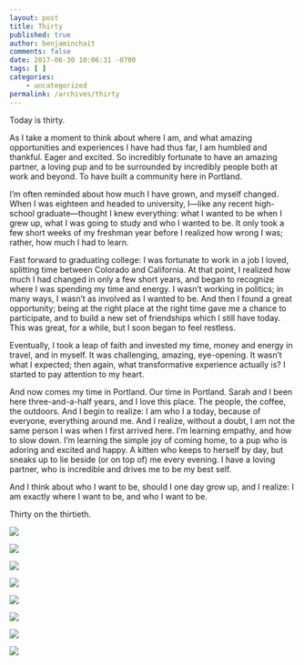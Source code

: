 ```yaml
---
layout: post
title: Thirty
published: true
author: benjaminchait
comments: false
date: 2017-06-30 10:06:31 -0700
tags: [ ]
categories:
    - uncategorized
permalink: /archives/thirty
---
```

Today is thirty.

As I take a moment to think about where I am, and what amazing opportunities and experiences I have had thus far, I am humbled and thankful. Eager and excited. So incredibly fortunate to have an amazing partner, a loving pup and to be surrounded by incredibly people both at work and beyond. To have built a community here in Portland.&nbsp;

I’m often reminded about how much I have grown, and myself changed. When I was eighteen and headed to university, I—like any recent high-school graduate—thought I knew everything: what I wanted to be when I grew up, what I was going to study and who I wanted to be. It only took a few short weeks of my freshman year before I realized how wrong I was; rather, how much I had to learn.

Fast forward to graduating college: I was fortunate to work in a job I loved, splitting time between Colorado and California. At that point, I realized how much I had changed in only a few short years, and began to recognize where I was spending my time and energy. I wasn’t working in politics; in many ways, I wasn’t as involved as I wanted to be. And then I found a great opportunity; being at the right place at the right time gave me a chance to participate, and to build a new set of friendships which I still have today. This was great, for a while, but I soon began to feel restless.

Eventually, I took a leap of faith and invested my time, money and energy in travel, and in myself. It was challenging, amazing, eye-opening. It wasn’t what I expected; then again, what transformative experience actually is? I started to pay attention to my heart.

And now comes my time in Portland. Our time in Portland. Sarah and I been here three-and-a-half years, and I love this place. The people, the coffee, the outdoors. And I begin to realize: I am who I a today, because of everyone, everything around me. And I realize, without a doubt, I am not the same person I was when I first arrived here. I’m learning empathy, and how to slow down. I’m learning the simple joy of coming home, to a pup who is adoring and excited and happy. A kitten who keeps to herself by day, but sneaks up to lie beside (or on top of) me every evening. I have a loving partner, who is incredible and drives me to be my best self.

And I think about who I want to be, should I one day grow up, and I realize: I am exactly where I want to be, and who I want to be.

Thirty on the thirtieth.

![][1]

![][2]

![][3]

![][4]

![][5]

![][6]

![][7]

![][8]

 [1]: /wp-content/uploads/2017/06/5D46CC8B-0732-4908-85B2-0BEEA2A9BC2E.jpg
 [2]: /wp-content/uploads/2017/06/D03B3C5D-D589-497C-9BB5-8542E6A8B072.jpg
 [3]: /wp-content/uploads/2017/06/66A3DBF7-46AF-4C91-B7A6-4184F7A31116.jpg
 [4]: /wp-content/uploads/2017/06/9A29249E-08DD-49DB-A3E5-DB48F047E121.jpg
 [5]: /wp-content/uploads/2017/06/84D72E5B-CA68-40A8-A0A1-E27388FE5FBC.jpg
 [6]: /wp-content/uploads/2017/06/IMG_6765.jpg
 [7]: /wp-content/uploads/2017/06/IMG_6773.jpg
 [8]: /wp-content/uploads/2017/06/09C30D10-ECA3-49BE-ACED-3215B580587C.jpg
